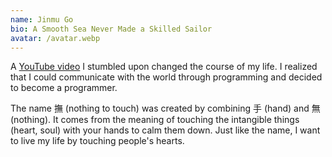 ```yaml
---
name: Jinmu Go
bio: A Smooth Sea Never Made a Skilled Sailor
avatar: /avatar.webp
---
```


A [YouTube video](https://youtu.be/cpEeqACsF_Q?si=PWDXGamHLR4c5yfD) I stumbled upon changed the course of my life.
I realized that I could communicate with the world through programming and decided to become a programmer.

The name 撫 (nothing to touch) was created by combining 手 (hand) and 無 (nothing).
It comes from the meaning of touching the intangible things (heart, soul) with your hands to calm them down.
Just like the name, I want to live my life by touching people's hearts.
